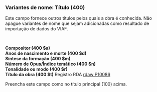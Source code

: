 ### **Variantes de nome: Título (400)**

Este campo fornece outros títulos pelos quais a obra é conhecida. Não apague variantes de nome que sejam adicionadas como resultado de importação de dados do VIAF.

&nbsp;

**Compositor (400 $a)  
Anos de nascimento e morte (400 $d)  
Síntese da formação (400 $m)  
Número de Opus/Índice temático (400 $n)  
Tonalidade ou modo (400 $r)  
Título da obra (400 $t)** Registro RDA [rdaw:P10086](http://www.rdaregistry.info/Elements/w/#P10086)

Preencha este campo como no título principal (100) acima.
